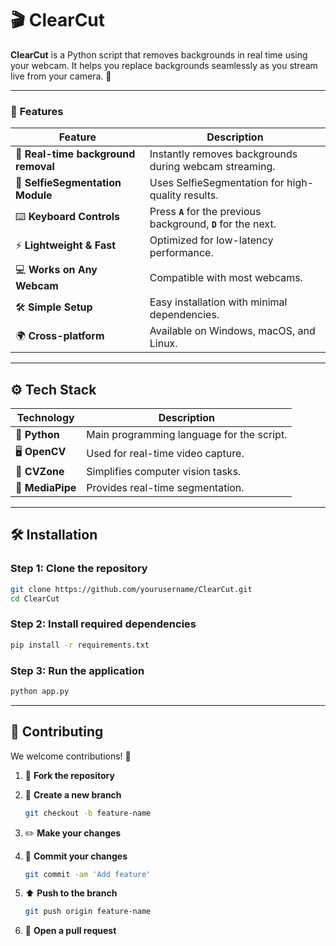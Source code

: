 # 🎬 ClearCut

**ClearCut** is a Python script that removes backgrounds in real time using your webcam. It helps you replace backgrounds seamlessly as you stream live from your camera. 🎥

---

### 🌟 **Features**

| Feature                             | Description                                                      |
| ----------------------------------- | ---------------------------------------------------------------- |
| 🎥 **Real-time background removal** | Instantly removes backgrounds during webcam streaming.           |
| 🤖 **SelfieSegmentation Module**    | Uses SelfieSegmentation for high-quality results.                |
| ⌨️ **Keyboard Controls**            | Press **`A`** for the previous background, **`D`** for the next. |
| ⚡ **Lightweight & Fast**            | Optimized for low-latency performance.                           |
| 💻 **Works on Any Webcam**          | Compatible with most webcams.                                    |
| 🛠️ **Simple Setup**                | Easy installation with minimal dependencies.                     |
| 🌍 **Cross-platform**               | Available on Windows, macOS, and Linux.                          |

---

## ⚙️ **Tech Stack**

| Technology       | Description                                                           |
| ---------------- | --------------------------------------------------------------------- |
| 🐍 **Python**    | Main programming language for the script.                             |
| 🖥️ **OpenCV**   | Used for real-time video capture.                                      |
| 🎯 **CVZone**    | Simplifies computer vision tasks.                                     |
| 🤖 **MediaPipe** | Provides real-time segmentation.                                      |

---

## 🛠️ **Installation**

### Step 1: Clone the repository

```bash
git clone https://github.com/yourusername/ClearCut.git
cd ClearCut
```

### Step 2: Install required dependencies

```bash
pip install -r requirements.txt
```

### Step 3: Run the application

```bash
python app.py
```

---

## 🤝 **Contributing**

We welcome contributions! 🚀

1. 🍴 **Fork the repository**
2. 🌿 **Create a new branch**
   
   ```bash
   git checkout -b feature-name
   ```
4. ✏️ **Make your changes**
5. 📜 **Commit your changes**
   
   ```bash
   git commit -am 'Add feature'
   ```
6. ⬆️ **Push to the branch**
   
   ```bash
   git push origin feature-name
   ```
8. 🔄 **Open a pull request**
